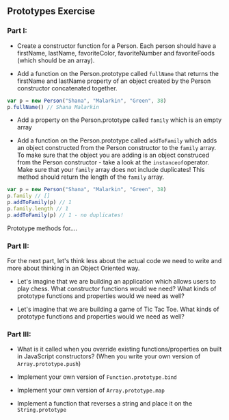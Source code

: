 ## Prototypes Exercise 

### Part I:

- Create a constructor function for a Person. Each person should have a firstName, lastName, favoriteColor, favoriteNumber and favoriteFoods (which should be an array).

- Add a function on the Person.prototype called `fullName` that returns the firstName and lastName property of an object created by the Person constructor concatenated together.

```javascript
var p = new Person("Shana", "Malarkin", "Green", 38) 
p.fullName() // Shana Malarkin
```

- Add a property on the Person.prototype called `family` which is an empty array

- Add a function on the Person.prototype called `addToFamily` which adds an object constructed from the Person constructor to the `family` array. To make sure that the object you are adding is an object construced from the Person constructor - take a look at the `instanceof`operator. Make sure that your `family` array does not include duplicates! This method should return the length of the `family` array.

```javascript
var p = new Person("Shana", "Malarkin", "Green", 38) 
p.family // []
p.addToFamily(p) // 1
p.family.length // 1
p.addToFamily(p) // 1 - no duplicates!
```

Prototype methods for....

### Part II:

For the next part, let's think less about the actual code we need to write and more about thinking in an Object Oriented way. 

- Let's imagine that we are building an application which allows users to play chess. What constructor functions would we need? What kinds of prototype functions and properties would we need as well?

- Let's imagine that we are building a game of Tic Tac Toe. What kinds of prototype functions and properties would we need as well?

### Part III:

- What is it called when you override existing functions/properties on built in JavaScript constructors? (When you write your own version of `Array.prototype.push`)

- Implement your own version of `Function.prototype.bind`

- Implement your own version of `Array.prototype.map`

- Implement a function that reverses a string and place it on the `String.prototype`